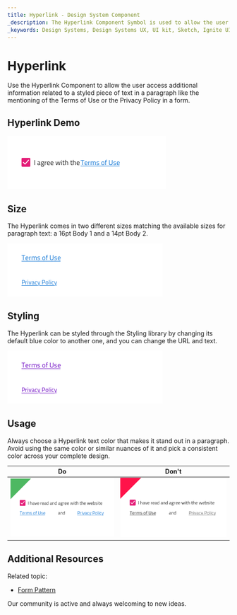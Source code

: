 ```yaml
---
title: Hyperlink - Design System Component
_description: The Hyperlink Component Symbol is used to allow the user follow a reference in a text paragraph. 
_keywords: Design Systems, Design Systems UX, UI kit, Sketch, Ignite UI for Angular, Sketch to Angular, Sketch to Angular, Angular, Angular Design System, Export code from Sketch, Design Kits for Angular, Sketch HTML, Sketch to HTML, Sketch UI kits
---
```


# Hyperlink

Use the Hyperlink Component to allow the user access additional information related to a styled piece of text in a paragraph like the mentioning of the Terms of Use or the Privacy Policy in a form.

## Hyperlink Demo

<img class="responsive-img" src="../images/hyperlink_demo.png" srcset="../images/hyperlink_demo@2x.png 2x" />

## Size

The Hyperlink comes in two different sizes matching the available sizes for paragraph text: a 16pt Body 1 and a 14pt Body 2.

<img class="responsive-img" src="../images/hyperlink_sizes.png" srcset="../images/hyperlink_sizes@2x.png 2x" />

## Styling

The Hyperlink can be styled through the Styling library by changing its default blue color to another one, and you can change the URL and text.

<img class="responsive-img" src="../images/hyperlink_styling.png" srcset="../images/hyperlink_styling@2x.png 2x" />

## Usage

Always choose a Hyperlink text color that makes it stand out in a paragraph. Avoid using the same color or similar nuances of it and pick a consistent color across your complete design.

| Do                                                                                   | Don't                                                                                    |
| ------------------------------------------------------------------------------------ | ---------------------------------------------------------------------------------------- |
| <img class="responsive-img" src="../images/hyperlink_do1.png" srcset="../images/hyperlink_do1@2x.png 2x" /> | <img class="responsive-img" src="../images/hyperlink_dont1.png" srcset="../images/hyperlink_dont1@2x.png 2x" /> |

## Additional Resources

Related topic:

- [Form Pattern](../patterns/form.md)
  <div class="divider--half"></div>

Our community is active and always welcoming to new ideas.


